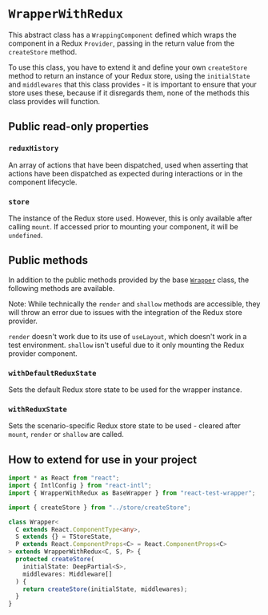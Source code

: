 `WrapperWithRedux`
=================

This abstract class has a `WrappingComponent` defined which wraps the component in a Redux `Provider`,
passing in the return value from the `createStore` method.

To use this class, you have to extend it and define your own `createStore` method to return an
instance of your Redux store, using the `initialState` and `middlewares` that this class provides -
it is important to ensure that your store uses these, because if it disregards them, none of the
methods this class provides will function.


Public read-only properties
---------------------------

### `reduxHistory`
An array of actions that have been dispatched, used when asserting that actions have been
dispatched as expected during interactions or in the component lifecycle.

### `store`
The instance of the Redux store used. However, this is only available after calling `mount`.
If accessed prior to mounting your component, it will be `undefined`.


Public methods
--------------

In addition to the public methods provided by the base [`Wrapper`](./Wrapper.md) class, the following
methods are available.

Note:
While technically the `render` and `shallow` methods are accessible, they will throw an error
due to issues with the integration of the Redux store provider.

`render` doesn't work due to its use of `useLayout`, which doesn't work in a test environment.
`shallow` isn't useful due to it only mounting the Redux provider component.

### `withDefaultReduxState`
Sets the default Redux store state to be used for the wrapper instance.

### `withReduxState`
Sets the scenario-specific Redux store state to be used - cleared after `mount`, `render` or `shallow` are called.


How to extend for use in your project
-------------------------------------

```typescript jsx
import * as React from "react";
import { IntlConfig } from "react-intl";
import { WrapperWithRedux as BaseWrapper } from "react-test-wrapper";

import { createStore } from "../store/createStore";

class Wrapper<
  C extends React.ComponentType<any>,
  S extends {} = TStoreState,
  P extends React.ComponentProps<C> = React.ComponentProps<C>
> extends WrapperWithRedux<C, S, P> {
  protected createStore(
    initialState: DeepPartial<S>,
    middlewares: Middleware[]
  ) {
    return createStore(initialState, middlewares);
  }
}
```
